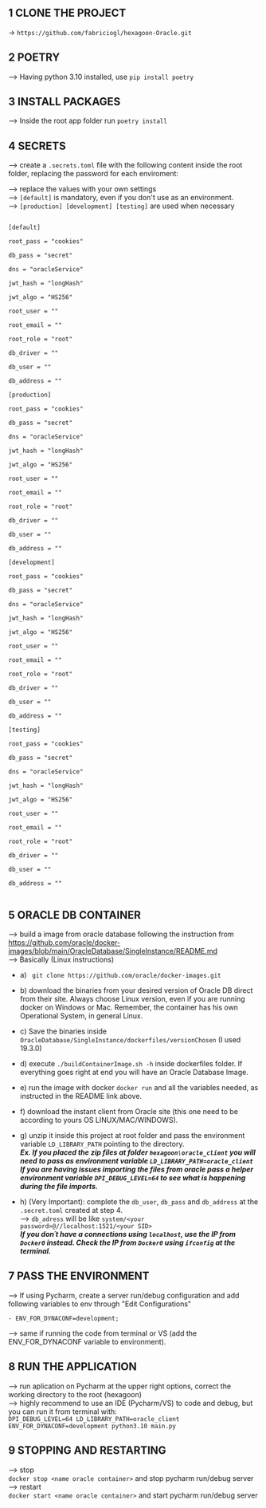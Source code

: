 ## 1 CLONE THE PROJECT

-> ```https://github.com/fabriciogl/hexagoon-Oracle.git```

## 2 POETRY

--> Having python 3.10 installed, use ``` pip install poetry ```

## 3 INSTALL PACKAGES

--> Inside the root app folder run ``` poetry install ```

## 4 SECRETS

--> create a ```.secrets.toml``` file with the following content inside the root folder, replacing the password for each enviroment:

--> replace the values with your own settings  
--> ``` [default] ``` is mandatory, even if you don't use as an environment.    
--> ``` [production] [development] [testing] ``` are used when necessary  

<code>
[default]<br/>
root_pass = "cookies" <br/>
db_pass = "secret" <br/>
dns = "oracleService" <br/>
jwt_hash = "longHash" <br/>
jwt_algo = "HS256" <br/>
root_user = "" <br/>
root_email = "" <br/>
root_role = "root" <br/>
db_driver = "" <br/>
db_user = "" <br/>
db_address = "" <br/>
[production] <br/> 
root_pass = "cookies" <br/>
db_pass = "secret" <br/>
dns = "oracleService"  <br/>
jwt_hash = "longHash" <br/>
jwt_algo = "HS256" <br/>
root_user = "" <br/>
root_email = "" <br/>
root_role = "root" <br/>
db_driver = "" <br/>
db_user = "" <br/>
db_address = "" <br/>
[development] <br/>
root_pass = "cookies" <br/>
db_pass = "secret" <br/>
dns = "oracleService"  <br/>
jwt_hash = "longHash" <br/>
jwt_algo = "HS256" <br/>
root_user = "" <br/>
root_email = "" <br/>
root_role = "root" <br/>
db_driver = "" <br/>
db_user = "" <br/>
db_address = "" <br/>
[testing] <br/>
root_pass = "cookies" <br/>
db_pass = "secret" <br/>
dns = "oracleService"  <br/>
jwt_hash = "longHash" <br/>
jwt_algo = "HS256" <br/>
root_user = "" <br/>
root_email = "" <br/>
root_role = "root" <br/>
db_driver = "" <br/>
db_user = "" <br/>
db_address = "" <br/>
</code>

## 5 ORACLE DB CONTAINER

--> build a image from oracle database following the instruction from 
https://github.com/oracle/docker-images/blob/main/OracleDatabase/SingleInstance/README.md  
--> Basically  (Linux instructions)  
- a) ``` git clone https://github.com/oracle/docker-images.git```  
- b) download the binaries from your desired version of Oracle DB direct from their site. Always choose Linux version, even if you are running docker on Windows or Mac. Remember, the container has his own Operational System, in general Linux.  
- c) Save the binaries inside ``` OracleDatabase/SingleInstance/dockerfiles/versionChosen``` (I used 19.3.0)  
- d) execute ```./buildContainerImage.sh -h``` inside dockerfiles folder. If everything goes right at end you will have an Oracle Database Image.  
- e) run the image with docker ``` docker run ``` and all the variables needed, as instructed in the README link above.  
- f) download the instant client from Oracle site (this one need to be according to yours OS LINUX/MAC/WINDOWS).  
- g) unzip it inside this project at root folder and pass the environment variable ```LD_LIBRARY_PATH``` pointing to the directory.  
***Ex. If you placed the zip files at folder ```hexagoon\oracle_client``` you will need to pass as environment variable ```LD_LIBRARY_PATH=oracle_client```***  
***If you are having issues importing the files from oracle pass a helper environment variable ```DPI_DEBUG_LEVEL=64``` to see what is happening during the file imports.***

- h) (Very Important): complete the ```db_user```, ```db_pass``` and ```db_address``` at the ```.secret.toml``` created at step 4.  
--> ```db_adress``` will be like ```system/<your password>@//localhost:1521/<your SID>```  
***If you don´t have a connections using ```localhost```, use the IP from ```Docker0``` instead. Check the IP from ```Docker0``` using ```ifconfig``` at the terminal.***

## 7 PASS THE ENVIRONMENT 

--> If using Pycharm, create a server run/debug configuration and add following variables to env through "Edit Configurations" 

    - ENV_FOR_DYNACONF=development;

--> same if running the code from terminal or VS (add the ENV_FOR_DYNACONF variable to environment).

## 8 RUN THE APPLICATION

--> run aplication on Pycharm at the upper right options, correct the working directory to the root (hexagoon)  
--> highly recommend to use an IDE (Pycharm/VS) to code and debug, but you can run it from terminal with:  
```DPI_DEBUG_LEVEL=64 LD_LIBRARY_PATH=oracle_client ENV_FOR_DYNACONF=development python3.10 main.py```  


## 9 STOPPING AND RESTARTING

--> stop  
``` docker stop <name oracle container> ``` and stop pycharm run/debug server  
--> restart  
``` docker start <name oracle container> ``` and start pycharm run/debug server

